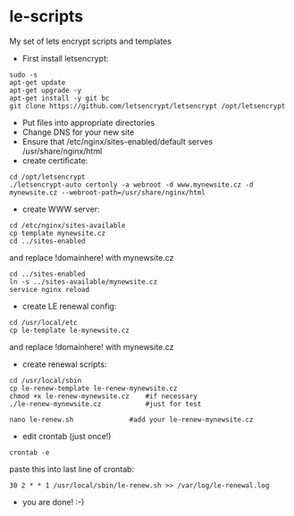 # le-scripts
My set of lets encrypt scripts and templates

* First install letsencrypt:

```
sudo -s
apt-get update
apt-get upgrade -y
apt-get install -y git bc
git clone https://github.com/letsencrypt/letsencrypt /opt/letsencrypt
```

* Put files into appropriate directories
* Change DNS for your new site
* Ensure that /etc/nginx/sites-enabled/default serves /usr/share/nginx/html
* create certificate:
```
cd /opt/letsencrypt
./letsencrypt-auto certonly -a webroot -d www.mynewsite.cz -d mynewsite.cz --webroot-path=/usr/share/nginx/html
```

* create WWW server:
```
cd /etc/nginx/sites-available
cp template mynewsite.cz
cd ../sites-enabled
```
and replace !domainhere! with mynewsite.cz

```
cd ../sites-enabled
ln -s ../sites-available/mynewsite.cz
service nginx reload
```

* create LE renewal config:
```
cd /usr/local/etc
cp le-template le-mynewsite.cz
```

and replace !domainhere! with mynewsite.cz

* create renewal scripts:
```
cd /usr/local/sbin
cp le-renew-template le-renew-mynewsite.cz
chmod +x le-renew-mynewsite.cz    #if necessary
./le-renew-mynewsite.cz           #just for test

nano le-renew.sh              #add your le-renew-mynewsite.cz
```

* edit crontab (just once!)
```
crontab -e
```

paste this into last line of crontab:
```
30 2 * * 1 /usr/local/sbin/le-renew.sh >> /var/log/le-renewal.log
```

* you are done! :-)
